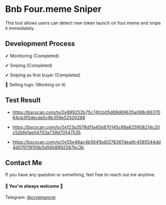 # Bnb Four.meme Sniper

This tool allows users can detect new token launch on four.meme and snipe it immediately.


## Development Process

✔ Monitoring (Completed)

✔ Sniping (Completed)

✔ Sniping as first buyer (Completed)

🚧 Selling logic (Working on it)

## Test Result

- https://bscscan.com/tx/0x899252b75c74fcb05d89d69635a088c6637064cb3f5decda5c8b359e52500288

- https://bscscan.com/tx/0xf23a3578d11a45b870145c89a625908214c20c52bfe1ae04703a739d70547535

- https://bscscan.com/tx/0x55e46ac4b5641bd0278367dea9c4585544dd4d076119156b5d56b8892587bc3b


## Contact Me

If you have any question or something, feel free to reach out me anytime.
<br>
#### 🌹 You're always welcome 🌹

Telegram: [@crypmancer](https://t.me/cryp_mancer) <br>